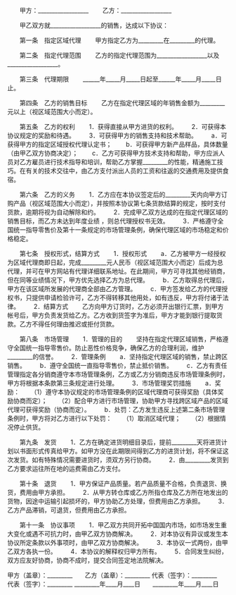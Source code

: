 
 


　　甲方：__________________
　　乙方：__________________


　　甲乙双方就__________________的销售，达成以下协议：


　　第一条　指定区域代理 
　　甲方指定乙方为_________在_________的代理。


　　第二条　指定代理范围 
　　乙方的指定代理范围为__________________以及__________________。


　　第三条　代理期限 
　　______年_____月_____日起至______年_____月_____日止。


　　第四条　乙方的销售目标 
　　乙方在指定代理区域的年销售金额为_________元以上（视区域范围大小而定）。
 
　　第五条　乙方的权利 
　　1．获得直接从甲方进货的权利。 
　　2．可获得本协议规定的奖励和待遇。 
　　3．可获得甲方的销售支持和技术帮助。 
　　a．可获得甲方的指定区域授权代理认定书；
　　b．可获得甲方新产品样品，具体数量（由甲乙双方协商决定）；
　　c．乙方可获得甲方技术支持和帮助，甲方应派人员对乙方雇员进行技术指导和培训，帮助乙方掌握_________的性能，精通施工技巧。在有关的技术交往中，由乙方支付派出人员的工资和往返的交通费用及提供食宿。


　　第六条　乙方的义务 
　　1．乙方应在本协议签定后的_________天内向甲方订购产品（视区域范围大小而定），并按照本协议第七条货款结算的规定，按时支付货款，逾期将视为自动解除和约。 
　　2．完成甲乙双方达成的在指定代理区域的销售目标，而乙方未达到年度业绩 ，则总代理授权书无效。 
　　3．严格遵守全国统一指导零售价及第十一条规定的市场管理条例，确保代理区域的市场稳定和价格稳定。


　　第七条　授权形式，结算方式 
　　1．授权形式 
　　a．乙方被甲方一经授权为区域代理商即日起，完成_________元人民币（视区域范围大小而定）后成为总代理，并可在甲方网站有代理详细联系地址。在此期间，甲方可寻找其他经销商，但在同等业绩情况下，甲方优先选择乙方为总代理。 
　　b．乙方取得总代理后，甲方在该区域所发展的代理商全部由乙方管理。 
　　c．甲方签发给乙方的代理授权书，只提供申请检验许可，乙方不得转移其他用处，如有违反，甲方将付诸于法律。 
　　2．结算方式 
　　乙方向甲方订货时，乙方必须开出银行汇票，到甲方帐号后，甲方负责发货给乙方。乙方收到货签字为准后，甲方才能到银行提取货款。乙方不得任何理由推迟或拒付货款。


　　第八条　市场管理 
　　1．管理的目的 
　　坚持在指定代理区域销售，严格遵守全国统一指导零售价。防止恶性价格竞争，确保乙方的合理利润，维护_________的信誉。 
　　2．管理条例 
　　a．坚持指定代理区域的销售，禁止跨区销售。 
　　b．遵守全国统一直指导零售价，禁止抵价销售。 
　　c．乙方有责任管理指定各分销商遵守本市场管理条例，乙方或乙方分销商违反市场管理条例时，甲方将根据本条款第三条规定进行处理。 
　　3．市场管理奖罚措施 
　　a．奖励：
　　（1）遵守本协议规定的市场管理条例的区域代理商可获得奖励（具体奖励协商而定）；
　　（2）配合甲方进行市场管理，协助甲方寻找跨区域产品的区域代理可获得奖励（协商而定）。 
　　b．处罚：乙方发生违反上述第二条市场管理条例时，甲方将对乙方进行以下处罚：
　　（1）取消区域代理；
　　（2）根据情况停止供货。


　　第九条　发货 
　　1．乙方在确定进货明细目录后，提前_________天将进货计划以书面形式传真给甲方。如甲方没在此期限间得到乙方的进货计划，将不保证这次发货。如有特殊情况需要进货时，须双方另行协商。 
　　2．由_________发货到乙方要求运往所在地的运费需由乙方支付。


　　第十条　退货 
　　1．甲方保证产品质量。若产品质量不合格，负责退货、换货，费用由甲方承担。 
　　2．从甲方转仓库或乙方所指仓库及乙方所在地发出的货物，因途中运输引起损坏的，甲方协助乙方处理，但费用由乙方承担。 
　　3．乙方产品滞销，可退货，但费用由乙方承担。


　　第十一条　协议事项 
　　1．甲乙双方共同开拓中国国内市场，如市场发生重大变化或遇不可抗力时，由甲乙双方协商解决。 
　　2．对本协议有异议或发生本协议所定条款以外事项时，由甲乙双方协商解决。 
　　3．本协议一式两份，由甲乙双方各执一份。 
　　4．本协议的解释权归甲方所有。 
　　5．合同发生纠纷，双方应友好协商，协商不成时，提交合同签定地法院解决。


 



甲方（盖章）：_________　　乙方（盖章）：_________
代表（签字）：_________　　代表（签字）：_________
_________年____月____日　　_________年____月____日
 


 

 
 
 
 
 
  


  
 

  


  


  
 
 
 
 

